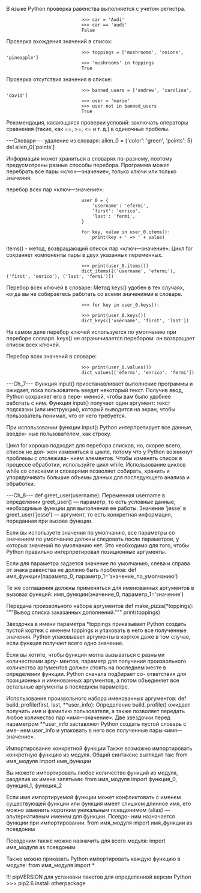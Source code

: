 В языке Python проверка равенства выполняется с учетом регистра.

                                >>> car = 'Audi'
                                >>> car == 'audi'
                                False
Проверка вхождения значений в список:

                                >>> toppings = ['mushrooms', 'onions', 'pineapple']
                                >>> 'mushrooms' in toppings
                                True
Проверка отсутствия значения в списке:

                                >>> banned_users = ['andrew', 'carolina', 'david']
                                >>> user = 'marie'
                                >>> user not in banned_users
                                True
Рекомендация, касающаяся проверки условий: заключать операторы сравнения (такие, как ==, >=, <= и т. д.) в одиночные пробелы.

---Словари---
удаление из словаря: alien_0 = {'color': 'green', 'points': 5} del alien_0['points']

Информация может храниться в словарях по-разному, поэтому предусмотрены разные способы перебора. Программа может перебрать все пары «ключ—значение», только ключи или только значения.

перебор всех пар «ключ—значение»:

                                user_0 = {
                                    'username': 'efermi',
                                    'first': 'enrico',
                                    'last': 'fermi',
                                }

                                for key, value in user_0.items():
                                    print(key + ' => ' + value)
items() - метод, возвращающий список пар «ключ—значение». Цикл for сохраняет компоненты пары в двух указанных переменных.

                                >>> print(user_0.items())
                                dict_items([('username', 'efermi'), ('first', 'enrico'), ('last', 'fermi')])
Перебор всех ключей в словаре: Метод keys() удобен в тех случаях, когда вы не собираетесь работать со всеми значениями в словаре.

                                >>> for key in user_0.keys():

                                >>> print(user_0.keys())
                                dict_keys(['username', 'first', 'last'])
На самом деле перебор ключей используется по умолчанию при переборе словаря. keys() не ограничивается перебором: он возвращает список всех ключей.

Перебор всех значений в словаре: 
                                
                                >>> print(user_0.values())
                                dict_values(['efermi', 'enrico', 'fermi'])

---Ch_7---
Функция input() приостанавливает выполнение программы и ожидает, пока пользователь введет некоторый текст. Получив ввод, Python сохраняет его в пере- менной, чтобы вам было удобнее работать с ним. Функция input() получает один аргумент: текст подсказки (или инструкции), который выводится на экран, чтобы пользователь понимал, что от него требуется.

При использовании функции input() Python интерпретирует все данные, введен- ные пользователем, как строку.

Цикл for хорошо подходит для перебора списков, но, скорее всего, список не дол- жен изменяться в цикле, потому что у Python возникнут проблемы с отслежива- нием элементов. Чтобы изменять список в процессе обработки, используйте цикл while. Использование циклов while со списками и словарями позволяет собирать, хранить и упорядочивать большие объемы данных для последующего анализа и обработки.

---Ch_8---
def greet_user(username): Переменная username в определении greet_user() — параметр, то есть условные данные, необходимые функции для выполнения ее работы. Значение 'jesse' в greet_user('jesse') — аргумент, то есть конкретная информация, переданная при вызове функции.

Если вы используете значения по умолчанию, все параметры со значением по умолчанию должны следовать после параметров, у которых значений по умолчанию нет. Это необходимо для того, чтобы Python правильно интерпретировал позиционные аргументы.

Если для параметра задается значение по умолчанию, слева и справа от знака равенства не должно быть пробелов: def имя_функции(параметр_0, параметр_1='значение_по_умолчанию')

Те же соглашения должны применяться для именованных аргументов в вызовах функций: имя_функции(значение_0, параметр_1='значение')

Передача произвольного набора аргументов def make_pizza(*toppings): """Вывод списка заказанных дополнений.""" print(toppings)

Звездочка в имени параметра *toppings приказывает Python создать пустой кортеж с именем toppings и упаковать в него все полученные значения. Python упаковывает аргументы в кортеж даже в том случае, если функция получает всего одно значение.

Если вы хотите, чтобы функция могла вызываться с разными количествами аргу- ментов, параметр для получения произвольного количества аргументов должен стоять на последнем месте в определении функции. Python сначала подбирает со- ответствия для позиционных и именованных аргументов, а потом объединяет все остальные аргументы в последнем параметре.

Использование произвольного набора именованных аргументов: def build_profile(first, last, **user_info): Определение build_profile() ожидает получить имя и фамилию пользователя, а также позволяет передать любое количество пар «имя—значение». Две звездочки перед параметром **user_info заставляют Python создать пустой словарь с име- нем user_info и упаковать в него все полученные пары «имя—значение».

Импортирование конкретной функции Также возможно импортировать конкретную функцию из модуля. Общий синтаксис выглядит так: from имя_модуля import имя_функции

Вы можете импортировать любое количество функций из модуля, разделив их имена запятыми: from имя_модуля import функция_0, функция_1, функция_2

Если имя импортируемой функции может конфликтовать с именем существующей функции или функция имеет слишком длинное имя, его можно заменить коротким уникальным псевдонимом (alias) — альтернативным именем для функции. Псевдо- ним назначается функции при импортировании. from имя_модуля import имя_функции as псевдоним

Псевдоним также можно назначить для всего модуля: import имя_модуля as псевдоним

Также можно приказать Python импортировать каждую функцию в модуле: from имя_модуля import *

!!! pipVERSION для установки пакетов для определенной версии Python
    >>> pip2.6 install otherpackage